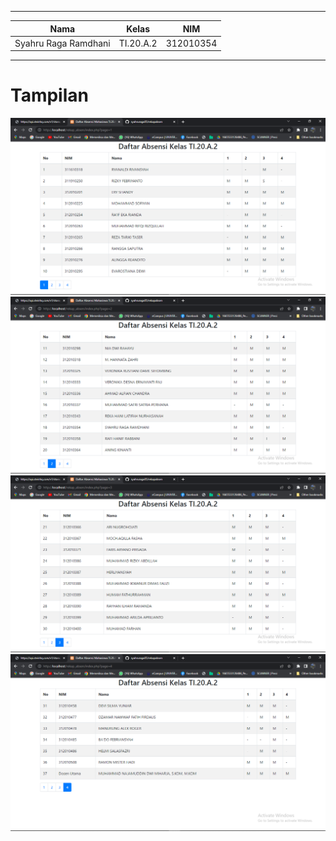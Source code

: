  ---------------
|Nama			|Kelas		|NIM		|
|-----			|-----		|-----		|
|Syahru	Raga Ramdhani	|TI.20.A.2	|312010354	|
------------------

# **Tampilan**
![Gambar](/image/Capture1.png)
</br>
![Gambar](/image/Capture2.png)
</br>
![Gambar](/image/Capture3.png)
</br>
![Gambar](/image/Capture4.png)
